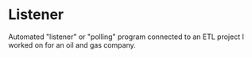 # Listener

Automated "listener" or "polling" program connected to an ETL project I worked on for an oil and gas company. 
